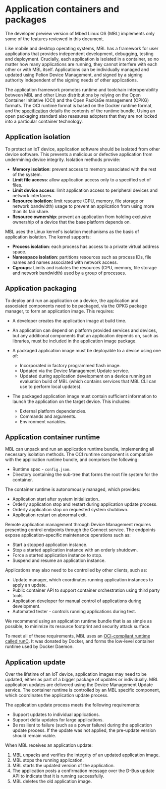 # Application containers and packages

<span class="notes">The developer preview version of Mbed Linux OS (MBL) implements only some of the features reviewed in this document.</span>

Like mobile and desktop operating systems, MBL has a framework for user applications that provides independent development, debugging, testing and deployment. Crucially, each application is isolated in a container, so no matter how many applications are running, they cannot interfere with each other or with MBL itself. Applications can be individually managed and updated using Pelion Device Management, and signed by a signing authority independent of the signing needs of other applications.

The application framework promotes runtime and toolchain interoperability between MBL and other Linux distributions by relying on the Open Container Initiative (OCI) and the Open PacKaGe management (OPKG) formats. The OCI runtime format is based on the Docker runtime format, and the [specification](https://github.com/opencontainers/runtime-spec) details the contents of the runtime bundle. Using an open packaging standard also reassures adopters that they are not locked into a particular container technology.

## Application isolation

To protect an IoT device, application software should be isolated from other device software. This prevents a malicious or defective application from undermining device integrity. Isolation methods provide:

* **Memory isolation**: prevent access to memory associated with the rest of the system.
* **Limit file access**: allow application access only to a specified set of files.
* **Limit device access**: limit application access to peripheral devices and network interfaces.
* **Resource isolation**: limit resource (CPU, memory, file storage or network bandwidth) usage to prevent an application from using more than its fair share.
* **Resource ownership**: prevent an application from holding exclusive ownership of a device that the base platform depends on.

MBL uses the Linux kernel's isolation mechanisms as the basis of application isolation. The kernel supports:

* **Process isolation**: each process has access to a private virtual address space.
* **Namespace isolation**: partitions resources such as process IDs, file names and names associated with network access.
* **Cgroups**: Limits and isolates the resources (CPU, memory, file storage and network bandwidth) used by a group of processes.

## Application packaging

To deploy and run an application on a device, the application and associated components need to be packaged, via the OPKG package manager, to form an application image. This requires:

* A developer creates the application image at build time.
* An application can depend on platform provided services and devices, but any additional components that an application depends on, such as libraries, must be included in the application image package.
* A packaged application image must be deployable to a device using one of:

    * Incorporated in factory programmed flash image.
    * Updated via the Device Management Update service.
    * Updated during application development on a device running an evaluation build of MBL (which contains services that MBL CLI can use to perform local updates).

* The packaged application image must contain sufficient information to launch the application on the target device. This includes:

    * External platform dependencies.
    * Commands and arguments.
    * Environment variables.

## Application container runtime

MBL can unpack and run an application runtime bundle, implementing all necessary isolation methods. The OCI runtime component is compatible with the application runtime bundle, and comprises the following:

* Runtime spec - `config.json`.
* Directory containing the sub-tree that forms the root file system for the container.

The container runtime is autonomously managed, which provides:

* Application start after system initialization..
* Orderly application stop and restart during application update process.
* Orderly application stop on requested system shutdown.
* Application restart on abnormal exit.

Remote application management through Device Management requires presenting control endpoints through the Connect service. The endpoints expose application-specific maintenance operations such as:

* Start a stopped application instance.
* Stop a started application instance with an orderly shutdown.
* Force a started application instance to stop.
* Suspend and resume an application instance.

Applications may also need to be controlled by other clients, such as:

* Update manager, which coordinates running application instances to apply an update.
* Public container API to support container orchestration using third party tools
* Application developer for manual control of applications during development.
* Automated tester - controls running applications during test.

We recommend using an application runtime bundle that is as simple as possible, to minimize its resource footprint and security attack surface.

To meet all of these requirements, MBL uses an [OCI-compliant runtime called runC](https://github.com/opencontainers/runc). It was donated by Docker, and forms the low-level container runtime used by Docker Daemon.

## Application update

Over the lifetime of an IoT device, application images may need to be updated, either as part of a bigger package of updates or individually. MBL application updates are delivered using the Device Management Update service. The container runtime is controlled by an MBL specific component, which coordinates the application update process.

The application update process meets the following requirements:

* Support updates to individual applications.
* Support delta updates for large applications.
* Be resilient to failure (such as a power failure) during the application update process. If the update was not applied, the pre-update version should remain viable.

When MBL receives an application update:

1. MBL unpacks and verifies the integrity of an updated application image.
1. MBL stops the running application.
1. MBL starts the updated version of the application.
1. The application posts a confirmation message over the D-Bus update API to indicate that it is running successfully.
1. MBL deletes the old application image.
